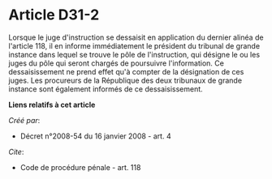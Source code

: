 # Article D31-2

Lorsque le juge d'instruction se dessaisit en application du dernier alinéa de l'article 118, il en informe immédiatement le
président du tribunal de grande instance dans lequel se trouve le pôle de l'instruction, qui désigne le ou les juges du pôle
qui seront chargés de poursuivre l'information. Ce dessaisissement ne prend effet qu'à compter de la désignation de ces
juges. Les procureurs de la République des deux tribunaux de grande instance sont également informés de ce dessaisissement.

**Liens relatifs à cet article**

_Créé par_:

  - Décret n°2008-54 du 16 janvier 2008 - art. 4

_Cite_:

  - Code de procédure pénale - art. 118
